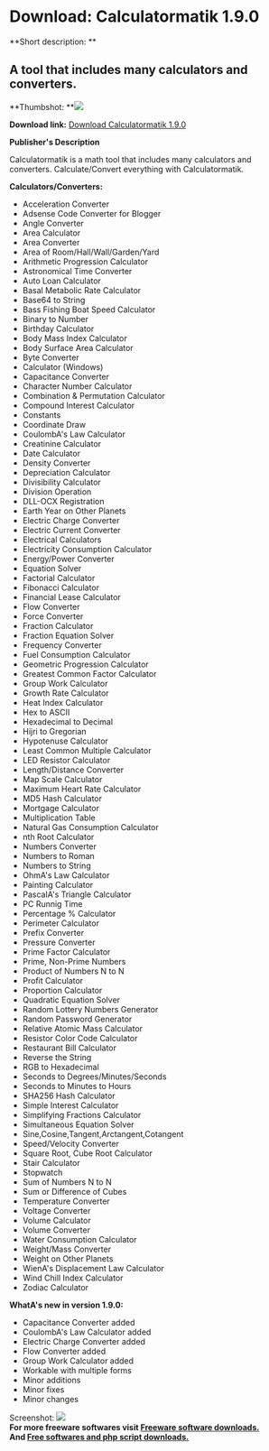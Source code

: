 # Download: Calculatormatik 1.9.0

**Short description: **

## A tool that includes many calculators and converters.

  
**Thumbshot: **![](http://www.freewarefiles.com/screenshot/clctrmatik_md.jpg)   
  
**Download link:** [Download Calculatormatik 1.9.0](http://freesoftwares.boysofts.com/Calculatormatik_program_79953.html)  
  

**Publisher's Description**  
  

Calculatormatik is a math tool that includes many calculators and converters.
Calculate/Convert everything with Calculatormatik.

**Calculators/Converters:**

  * Acceleration Converter 
  * Adsense Code Converter for Blogger 
  * Angle Converter 
  * Area Calculator 
  * Area Converter 
  * Area of Room/Hall/Wall/Garden/Yard 
  * Arithmetic Progression Calculator 
  * Astronomical Time Converter 
  * Auto Loan Calculator 
  * Basal Metabolic Rate Calculator 
  * Base64 to String 
  * Bass Fishing Boat Speed Calculator 
  * Binary to Number 
  * Birthday Calculator 
  * Body Mass Index Calculator 
  * Body Surface Area Calculator 
  * Byte Converter 
  * Calculator (Windows) 
  * Capacitance Converter 
  * Character Number Calculator 
  * Combination & Permutation Calculator 
  * Compound Interest Calculator 
  * Constants 
  * Coordinate Draw 
  * CoulombA's Law Calculator 
  * Creatinine Calculator 
  * Date Calculator 
  * Density Converter 
  * Depreciation Calculator 
  * Divisibility Calculator 
  * Division Operation 
  * DLL-OCX Registration 
  * Earth Year on Other Planets 
  * Electric Charge Converter 
  * Electric Current Converter 
  * Electrical Calculators 
  * Electricity Consumption Calculator 
  * Energy/Power Converter 
  * Equation Solver 
  * Factorial Calculator 
  * Fibonacci Calculator 
  * Financial Lease Calculator 
  * Flow Converter 
  * Force Converter 
  * Fraction Calculator 
  * Fraction Equation Solver 
  * Frequency Converter 
  * Fuel Consumption Calculator 
  * Geometric Progression Calculator 
  * Greatest Common Factor Calculator 
  * Group Work Calculator 
  * Growth Rate Calculator 
  * Heat Index Calculator 
  * Hex to ASCII 
  * Hexadecimal to Decimal 
  * Hijri to Gregorian 
  * Hypotenuse Calculator 
  * Least Common Multiple Calculator 
  * LED Resistor Calculator 
  * Length/Distance Converter 
  * Map Scale Calculator 
  * Maximum Heart Rate Calculator 
  * MD5 Hash Calculator 
  * Mortgage Calculator 
  * Multiplication Table 
  * Natural Gas Consumption Calculator 
  * nth Root Calculator 
  * Numbers Converter 
  * Numbers to Roman 
  * Numbers to String 
  * OhmA's Law Calculator 
  * Painting Calculator 
  * PascalA's Triangle Calculator 
  * PC Runnig Time 
  * Percentage % Calculator 
  * Perimeter Calculator 
  * Prefix Converter 
  * Pressure Converter 
  * Prime Factor Calculator 
  * Prime, Non-Prime Numbers 
  * Product of Numbers N to N 
  * Profit Calculator 
  * Proportion Calculator 
  * Quadratic Equation Solver 
  * Random Lottery Numbers Generator 
  * Random Password Generator 
  * Relative Atomic Mass Calculator 
  * Resistor Color Code Calculator 
  * Restaurant Bill Calculator 
  * Reverse the String 
  * RGB to Hexadecimal 
  * Seconds to Degrees/Minutes/Seconds 
  * Seconds to Minutes to Hours 
  * SHA256 Hash Calculator 
  * Simple Interest Calculator 
  * Simplifying Fractions Calculator 
  * Simultaneous Equation Solver 
  * Sine,Cosine,Tangent,Arctangent,Cotangent 
  * Speed/Velocity Converter 
  * Square Root, Cube Root Calculator 
  * Stair Calculator 
  * Stopwatch 
  * Sum of Numbers N to N 
  * Sum or Difference of Cubes 
  * Temperature Converter 
  * Voltage Converter 
  * Volume Calculator 
  * Volume Converter 
  * Water Consumption Calculator 
  * Weight/Mass Converter 
  * Weight on Other Planets 
  * WienA's Displacement Law Calculator 
  * Wind Chill Index Calculator 
  * Zodiac Calculator 

**WhatA's new in version 1.9.0:**

  * Capacitance Converter added 
  * CoulombA's Law Calculator added 
  * Electric Charge Converter added 
  * Flow Converter added 
  * Group Work Calculator added 
  * Workable with multiple forms 
  * Minor additions 
  * Minor fixes 
  * Minor changes 

  
  
Screenshot: ![](http://www.freewarefiles.com/screenshot/clctrmatik.jpg)  
**For more freeware softwares visit [Freeware software downloads.](http://freesoftwares.boysofts.com/)**   
**And [Free softwares and php script downloads.](http://www.boysofts.com/)**

